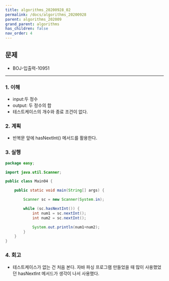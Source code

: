 ```yaml
---
title: algorithms_20200928_02
permalink: /docs/algorithms_20200928
parent: algorithms_202009
grand_parent: algorithms
has_children: false
nav_order: 4
---
```


## 문제

- BOJ-입출력-10951

---

### 1. 이해

- input:두 정수
- output: 두 정수의 합
- 테스트케이스의 개수와 종료 조건이 없다.

### 2. 계획

- 반복문 앞에 hasNextInt() 메서드를 활용한다.

### 3. 실행

```java
package easy;

import java.util.Scanner;

public class Main04 {

    public static void main(String[] args) {

        Scanner sc = new Scanner(System.in);

        while (sc.hasNextInt()) {
            int num1 = sc.nextInt();
            int num2 = sc.nextInt();

            System.out.println(num1+num2);
        }
    }
}

```

### 4. 회고

- 테스트케이스가 없는 건 처음 본다. 자바 파싱 프로그램 만들었을 때 많이 사용했었던 hasNextInt 메서드가 생각이 나서 사용했다.
